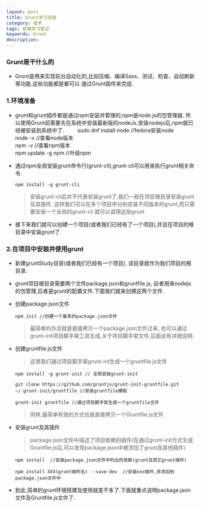 ```yaml
---
layout: post
title: Grunt学习总结
category: 技术
tags: 前端学习笔记
keywords: Grunt
description:
---
```


### Grunt是干什么的

* Grunt是用来实现前台自动化的,比如压缩、编译Sass、测试、检查、自动刷新等功能.这些功能都是都可以
  通过Grunt插件来完成.

### 1.环境准备

* grunt和grunt插件都是通过npm安装并管理的,npm是node.js的包管理器.
所以使用Grunt前需要先在系统中安装最新版的nodeJs.安装nodejs后,npm就已经被安装到系统中了.
　　
      sudo dnf install node //fedora安装node   
      node -v //查看node版本   
      npm -v //查看npm版本     
      npm update -g npm //升级npm

* 通过npm全局安装grunt命令行(grunt-cli),grunt-cli可以用来执行grunt相关命令.

      npm install -g grunt-cli

  >安装grunt-cli后并不代表安装grunt了,我们一般在项目根目录安装grunt及其插件,
  这样我们可以在多个项目中分别安装不同版本的grunt,而只需要安装一个全局的grunt-cli
  就可以调用这些grunt

* 接下来我们就可以创建一个项目(或者我们已经有了一个项目),并且在项目的根目录中安装grunt了

### 2.在项目中安装并使用grunt

* 新建gruntStudy目录(或者我们已经有一个项目),
该目录就作为我们项目的根目录.

* grunt项目根目录需要两个文件package.json和gruntfile.js,
前者用来nodejs的包管理,后者是grunt的配置文件.下面我们就来创建这两个文件.

* 创建package.json文件

      npm init //创建一个基本的package.json文件

  >最简单的办法就是直接拷贝一个package.json文件过来,
  也可以通过grunt-init项目脚手架工具生成,关于项目脚手架文件,后面会有详细说明.

* 创建gruntfile.js文件

  >这里我们通过项目脚手架grunt-int生成一个gruntfile.js文件

      npm install -g grunt-init // 全局安装grunt-init

      git clone https://github.com/gruntjs/grunt-init-gruntfile.git ~/.grunt-init/gruntfile //安装gruntfile模板

      grunt-init gruntfile //通过项目脚手架生成一个gruntfile文件

  >同样,最简单有效的方式也是直接拷贝一个Gruntfile.js文件

* 安装grunt及其插件

  >package.json文件中描述了项目依赖的插件(在通过grunt-init方式生成Gruntfile.js后,可以发现package.json中被添加了grunt及其他插件)

      npm install  //安装package.json文件中列出的依赖(grunt及其它grunt插件)

      npm install XXX(grunt插件名) --save-dev  //安装xxx插件,并添加到package.json文件中


* 到此,简单的grunt环境搭建及使用就差不多了.下面就重点说明package.json文件及Gruntfile.js文件了.
